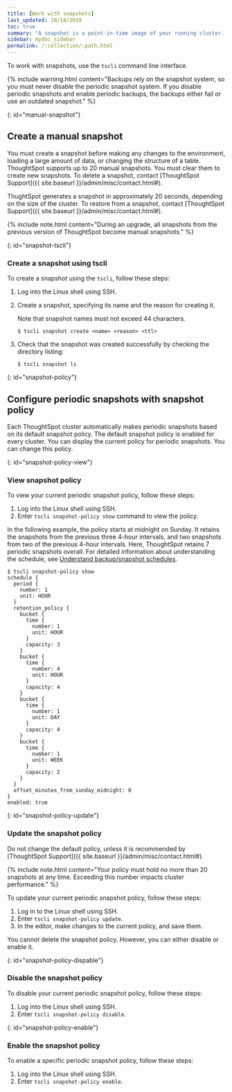 ```yaml
---
title: [Work with snapshots]
last_updated: 10/14/2019
toc: true
summary: "A snapshot is a point-in-time image of your running cluster. You can use a snapshot to restore the cluster to a specific point in time. In this section, we describe how to work with the default snapshot configuration that is enabled on every cluster, and how make manual snapshots."
sidebar: mydoc_sidebar
permalink: /:collection/:path.html
---
```

To work with snapshots, use the `tscli` command line interface.

{% include warning.html content="Backups rely on the snapshot system, so you must never disable the periodic snapshot system. If you disable periodic snapshots and enable periodic backups, the backups either fail or use an outdated snapshot." %}

{: id="manual-snapshot"}
## Create a manual snapshot

You must create a snapshot before making any changes to the environment,
loading a large amount of data, or changing the structure of a table. ThoughtSpot supports up to 20 manual snapshots. You must clear them to create new snapshots. To delete a snapshot, contact [ThoughtSpot Support]({{ site.baseurl }}/admin/misc/contact.html#).

ThughtSpot generates a snapshot in approximately 20 seconds, depending on the size of the cluster. To restore from a snapshot, contact [ThoughtSpot Support]({{ site.baseurl }}/admin/misc/contact.html#).

{% include note.html content="During an upgrade, all snapshots from the previous version of ThoughtSpot become manual snapshots." %}

<!--### Using Management Console

To manually create a snapshot using the Admin UI, follow these steps:

1. Log into ThoughtSpot from a browser.

2. Click the **Admin** menu on the top navigation bar.

   ![]({{ site.baseurl }}/images/admin.png)

   This opens the Management Console.

3. Click the **Settings** menu on the top navigation bar.

   ![]({{ site.baseurl }}/images/settings.png)

4. In the **Settings** panel, click **Snapshot**, and select the   **Configure** option.

   ![]({{ site.baseurl }}/images/snapshot.png)  

5. Enter the snapshot configuration details:

   ![]({{ site.baseurl }}/images/snapshot-create.png)

   | Field | Description |
   | --- | --- |
   | Snapshot Name | Specify the name of the snapshot. |
   | Time to Live | Specify the day counter after which the snapshot automatically expires from the system. |

6. Click **Save** to create a snapshot.

You can see the new snapshot file in the snapshot dashboard.
-->

{: id="snapshot-tscli"}
### Create a snapshot using tscli

To create a snapshot using the `tscli`, follow these steps:

1. Log into the Linux shell using SSH.

2. Create a snapshot, specifying its name and the reason for creating it.

   Note that snapshot names must not exceed 44 characters.

    ```
    $ tscli snapshot create <name> <reason> <ttl>
    ```

3. Check that the snapshot was created successfully by checking the directory listing:

    ```
    $ tscli snapshot ls
    ```

{: id="snapshot-policy"}
## Configure periodic snapshots with snapshot policy

Each ThoughtSpot cluster automatically makes periodic snapshots based on its default snapshot policy.
The default snapshot policy is enabled for every cluster. You can display the current policy for periodic snapshots.
You can change this policy.

{: id="snapshot-policy-view"}
### View snapshot policy

To view your current periodic snapshot policy, follow these steps:

1. Log into the Linux shell using SSH.
2. Enter `tscli snapshot-policy show` command to view the policy.

In the following example, the policy starts at midnight on Sunday. It retains the snapshots from the previous three 4-hour intervals, and two snapshots from two of the previous 4-hour
intervals. Here, ThoughtSpot retains 7 periodic snapshots overall. For
detailed information about understanding the schedule, see [Understand
backup/snapshot schedules](how-to-create-a-schedule.html).  

```
$ tscli snapshot-policy show
schedule {
  period {
    number: 1
    unit: HOUR
  }
  retention_policy {
    bucket {
      time {
        number: 1
        unit: HOUR
      }
      capacity: 3
    }
    bucket {
      time {
        number: 4
        unit: HOUR
      }
      capacity: 4
    }
    bucket {
      time {
        number: 1
        unit: DAY
      }
      capacity: 4
    }
    bucket {
      time {
        number: 1
        unit: WEEK
      }
      capacity: 2
    }
  }
  offset_minutes_from_sunday_midnight: 0
}
enabled: true

```

{: id="snapshot-policy-update"}
### Update the snapshot policy

Do not change the default policy, unless it is recommended by [ThoughtSpot Support]({{ site.baseurl }}/admin/misc/contact.html#).

{% include note.html content="Your policy must hold no more than 20 snapshots at any time. Exceeding this number impacts cluster performance." %}

To update your current periodic snapshot policy, follow these steps:
1. Log in to the Linux shell using SSH.
2. Enter `tscli snapshot-policy update`.
3. In the editor, make changes to the current policy, and save them.

You cannot delete the snapshot policy. However, you can either disable or enable it.

{: id="snapshot-policy-dispable"}
### Disable the snapshot policy

To disable your current periodic snapshot policy, follow these steps:

1. Log into the Linux shell using SSH.
2. Enter `tscli snapshot-policy disable`.

{: id="snapshot-policy-enable"}
### Enable the snapshot policy

To enable a specific periodic snapshot policy, follow these steps:  

1. Log into the Linux shell using SSH.
2. Enter `tscli snapshot-policy enable`.

